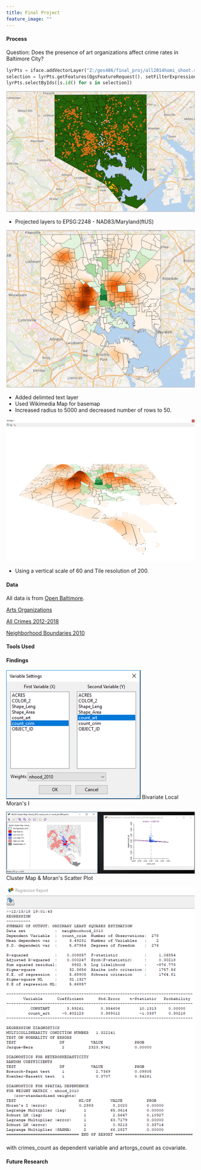 ```yaml
---
title: Final Project
feature_image: ""
---
```


#### Process
Question: Does the presence of art organizations affect crime rates in Baltimore City?

```python
lyrPts = iface.addVectorLayer("Z:/ges486/final_proj/all2014homi_shoot.shp", "Crimes", "ogr")
selection = lyrPts.getFeatures(QgsFeatureRequest(). setFilterExpression(u'"Neighborho" = \'Brooklyn\''))
lyrPts.selectByIds([s.id() for s in selection])
```
![Select](step1.PNG "step1.PNG")

* Projected layers to EPSG:2248 - NAD83/Maryland(ftUS)

![Heatmap](heatmapreal.PNG "heatmapreal.PNG")

* Added delimted text layer
* Used Wikimedia Map for basemap
* Increased radius to 5000 and decreased number of rows to 50.

![3D Heatmap](3Dreal1.PNG "3Dreal1.PNG")

* Using a vertical scale of 60 and Tile resolution of 200.

#### Data

All data is from [Open Baltimore](https://data.baltimorecity.gov/).

[Arts Organizations](https://data.baltimorecity.gov/Culture-Arts/Baltimore-Arts-Organizations/r4ur-u5nm)

[All Crimes 2012-2018](https://data.baltimorecity.gov/Public-Safety/BPD-Part-1-Victim-Based-Crime-Data/wsfq-mvij/data)

[Neighborhood Boundaries 2010](https://data.baltimorecity.gov/Neighborhoods/Neighborhoods-Shape/ysi8-7icr)

#### Tools Used

#### Findings

![Moran's I step 1](morani1.PNG "morani1.PNG")
Bivariate Local Moran's I

![Moran's I step 2](morani2.PNG "morani2.PNG")
Cluster Map & Moran's Scatter Plot

![Regression Report](report.PNG "report.PNG")

with crimes_count as dependent variable and artorgs_count as covariate.

#### Future Research

